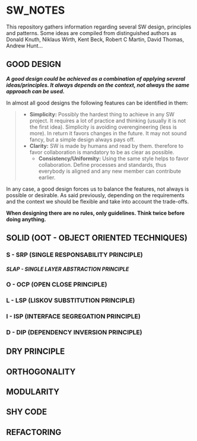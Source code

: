 # SW_NOTES
This repository gathers information regarding several SW design, principles and patterns.
Some ideas are compiled from distinguished authors as Donald Knuth, Niklaus Wirth, Kent Beck, Robert C Martin, David Thomas, Andrew Hunt...

## GOOD DESIGN
***A good design could be achieved as a combination of applying several ideas/principles. It always depends on the context, not always the same approach can be used.*** 

In almost all good designs the following features can be identified in them:

>- **Simplicity:** Possibly the hardest thing to achieve in any SW project. It requires a lot of practice and thinking (usually it is not the first idea). Simplicity is avoiding overengineering (less is more). In return it favors changes in the future. It may not sound fancy, but a simple design always pays off.
>- **Clarity:** SW is made by humans and read by them. therefore to favor collaboration is mandatory to be as clear as possible.
>    - **Consistency/Uniformity:** Using the same style helps to favor collaboration. Define processes and standards, thus everybody is aligned and any new member can contribute earlier.

In any case, a good design forces us to balance the features, not always is possible or desirable. As said previously, depending on the requirements and the context we should be flexible and take into account the trade-offs.

**When designing there are no  rules, only guidelines. Think twice before doing anything.**

## SOLID (OOT - OBJECT ORIENTED TECHNIQUES)

### S - SRP (SINGLE RESPONSABILITY PRINCIPLE)
##### SLAP - SINGLE LAYER ABSTRACTION PRINCIPLE
### O - OCP (OPEN CLOSE PRINCIPLE)
### L - LSP (LISKOV SUBSTITUTION PRINCIPLE)
### I - ISP (INTERFACE SEGREGATION PRINCIPLE)
### D - DIP (DEPENDENCY INVERSION PRINCIPLE)

## DRY PRINCIPLE

## ORTHOGONALITY

## MODULARITY

## SHY CODE

## REFACTORING
